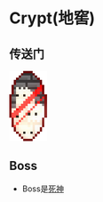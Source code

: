 # Crypt(地窖)

## 传送门

![](assetes/locations/Crypt_Mirror.png)

## Boss

- Boss是[死神](?file=005-神社/009-死神 "死神")